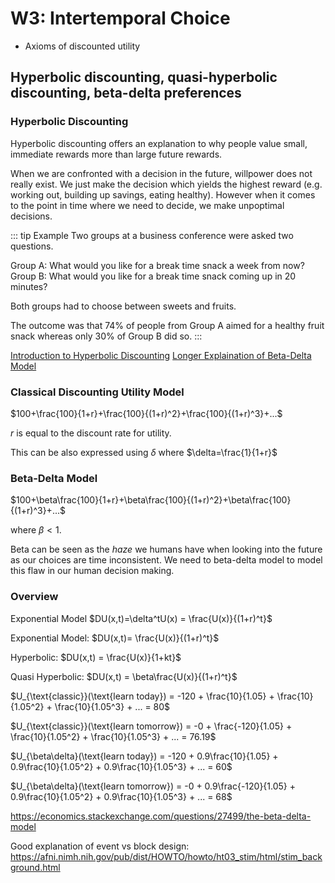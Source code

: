 # W3: Intertemporal Choice

- Axioms of discounted utility

## Hyperbolic discounting, quasi-hyperbolic discounting, beta-delta preferences

### Hyperbolic Discounting

Hyperbolic discounting offers an explanation to why people value small, immediate rewards more than large future rewards.

When we are confronted with a decision in the future, willpower does not really exist. We just make the decision which yields the highest reward (e.g. working out, building up savings, eating healthy). However when it comes to the point in time where we need to decide, we make unpoptimal decisions.

::: tip Example
Two groups at a business conference were asked two questions.

Group A: What would you like for a break time snack a week from now?
Group B: What would you like for a break time snack coming up in 20 minutes?

Both groups had to choose between sweets and fruits.

The outcome was that 74% of people from Group A aimed for a healthy fruit snack whereas only 30% of Group B did so.
:::

[Introduction to Hyperbolic Discounting](https://www.youtube.com/watch?v=uBhhTpvd2Og)
[Longer Explaination of Beta-Delta Model](https://www.youtube.com/watch?v=6p0J6gFwQ1c)

### Classical Discounting Utility Model

$100+\frac{100}{1+r}+\frac{100}{(1+r)^2}+\frac{100}{(1+r)^3}+...$

$r$ is equal to the discount rate for utility.

This can be also expressed using $\delta$ where $\delta=\frac{1}{1+r}$

### Beta-Delta Model

$100+\beta\frac{100}{1+r}+\beta\frac{100}{(1+r)^2}+\beta\frac{100}{(1+r)^3}+...$

where $\beta < 1$.

Beta can be seen as the _haze_ we humans have when looking into the future as our choices are time inconsistent. We need to beta-delta model to model this flaw in our human decision making.

### Overview

Exponential Model
$DU(x,t)=\delta^tU(x) = \frac{U(x)}{(1+r)^t}$

Exponential Model:
$DU(x,t)= \frac{U(x)}{(1+r)^t}$

Hyperbolic:
$DU(x,t) = \frac{U(x)}{1+kt}$

Quasi Hyperbolic:
$DU(x,t) = \beta\frac{U(x)}{(1+r)^t}$

$U_{\text{classic}}(\text{learn today}) = -120 + \frac{10}{1.05} + \frac{10}{1.05^2} + \frac{10}{1.05^3} + ... = 80$

$U_{\text{classic}}(\text{learn tomorrow}) = -0 + \frac{-120}{1.05} + \frac{10}{1.05^2} + \frac{10}{1.05^3} + ... = 76.19$

$U_{\beta\delta}(\text{learn today}) = -120 + 0.9\frac{10}{1.05} + 0.9\frac{10}{1.05^2} + 0.9\frac{10}{1.05^3} + ... = 60$

$U_{\beta\delta}(\text{learn tomorrow}) = -0 + 0.9\frac{-120}{1.05} + 0.9\frac{10}{1.05^2} + 0.9\frac{10}{1.05^3} + ... = 68$

https://economics.stackexchange.com/questions/27499/the-beta-delta-model

Good explanation of event vs block design: https://afni.nimh.nih.gov/pub/dist/HOWTO/howto/ht03_stim/html/stim_background.html
